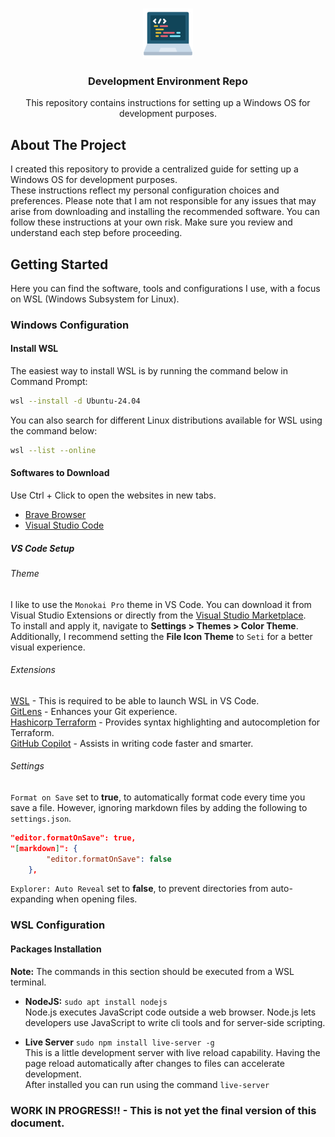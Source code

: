 <a id="readme-top"></a>

<!-- PROJECT LOGO -->
<br />
<div align="center">
  <a href="https://github.com/bfeliano/dev-environment">
    <img src="config/logo.png" width="80" height="80">
  </a>

  <h3 align="center">Development Environment Repo</h3>

  <p align="center">
    This repository contains instructions for setting up a Windows OS for development purposes.
  </p>
</div>

## About The Project

I created this repository to provide a centralized guide for setting up a
Windows OS for development purposes.  
These instructions reflect my personal configuration choices and preferences.
Please note that I am not responsible for any issues that may arise from
downloading and installing the recommended software. You can follow these
instructions at your own risk. Make sure you review and understand each step
before proceeding.  

## Getting Started

Here you can find the software, tools and configurations I use, with a focus on
WSL (Windows Subsystem for Linux).  

### Windows Configuration

#### Install WSL

The easiest way to install WSL is by running the command below in
Command Prompt:  
```sh
wsl --install -d Ubuntu-24.04
```

You can also search for different Linux distributions available for WSL using
the command below:  
```sh
wsl --list --online
```

#### Softwares to Download

Use Ctrl + Click to open the websites in new tabs.  

* [Brave Browser](https://brave.com/download/)
* [Visual Studio Code](https://code.visualstudio.com/download)

##### VS Code Setup

###### Theme

I like to use the `Monokai Pro` theme in VS Code. You can download it from
Visual Studio Extensions or directly from the [Visual Studio Marketplace](https://marketplace.visualstudio.com/items?itemName=monokai.theme-monokai-pro-vscode).  
To install and apply it, navigate to **Settings > Themes > Color Theme**.  
Additionally, I recommend setting the **File Icon Theme** to `Seti` for a
better visual experience.  

###### Extensions

[WSL](https://marketplace.visualstudio.com/items?itemName=ms-vscode-remote.remote-wsl) -
This is required to be able to launch WSL in VS Code.  
[GitLens](https://marketplace.visualstudio.com/items?itemName=eamodio.gitlens) - Enhances your Git experience.  
[Hashicorp Terraform](https://marketplace.visualstudio.com/items?itemName=HashiCorp.terraform) - Provides syntax highlighting and autocompletion for Terraform.  
[GitHub Copilot](https://marketplace.visualstudio.com/items?itemName=GitHub.copilot) - Assists in writing code faster and smarter.  


###### Settings
`Format on Save` set to **true**, to automatically format code every time you
save a file. However, ignoring markdown files by adding the following to `settings.json`.  
``` json
"editor.formatOnSave": true,
"[markdown]": {
        "editor.formatOnSave": false
    },
```

`Explorer: Auto Reveal` set to **false**, to prevent directories from
auto-expanding when opening files.  

### WSL Configuration

#### Packages Installation

**Note:** The commands in this section should be executed from a WSL terminal.  

- **NodeJS:** `sudo apt install nodejs`  
Node.js  executes JavaScript code outside a web browser. Node.js lets
developers use JavaScript to write cli tools and for server-side scripting.  

- **Live Server** `sudo npm install live-server -g`  
This is a little development server with live reload capability. Having the
page reload automatically after changes to files can accelerate development.  
After installed you can run using the command `live-server`

### WORK IN PROGRESS!! - This is not yet the final version of this document.  
